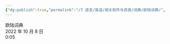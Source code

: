 ```yaml
---
{"dg-publish":true,"permalink":"/7 语言/英语/相关软件与资源/词典/欧陆词典/","title":"欧陆词典"}
---
```



欧陆词典  
2022 年 10 月 8 日  
0:05
